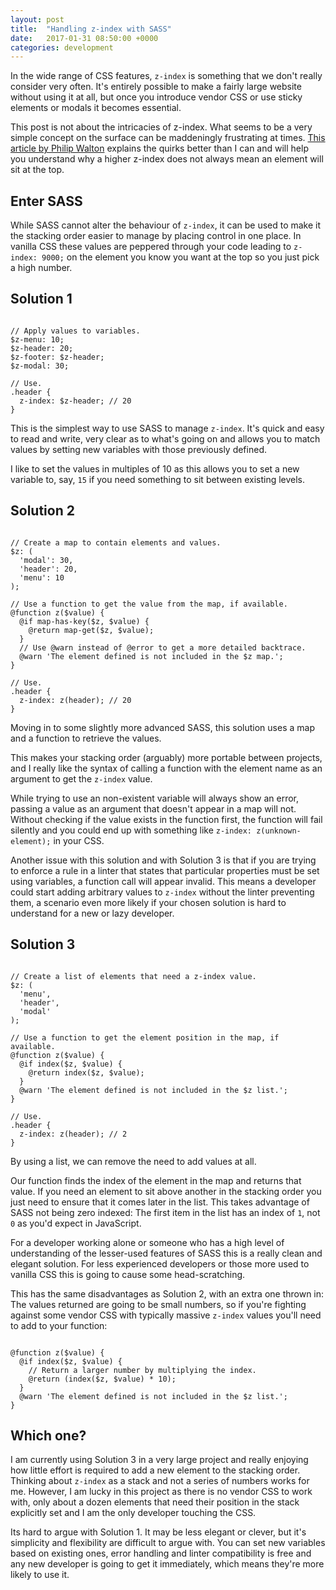 ```yaml
---
layout: post
title:  "Handling z-index with SASS"
date:   2017-01-31 08:50:00 +0000
categories: development
---
```


In the wide range of CSS features, `z-index` is something that we don't really consider very often. It's entirely possible to make a fairly large website without using it at all, but once you introduce vendor CSS or use sticky elements or modals it becomes essential.

This post is not about the intricacies of z-index. What seems to be a very simple concept on the surface can be maddeningly frustrating at times. [This article by Philip Walton](https://philipwalton.com/articles/what-no-one-told-you-about-z-index/) explains the quirks better than I can and will help you understand why a higher z-index does not always mean an element will sit at the top.

## Enter SASS

While SASS cannot alter the behaviour of `z-index`, it can be used to make it the stacking order easier to manage by placing control in one place. In vanilla CSS these values are peppered through your code leading to `z-index: 9000;` on the element you know you want at the top so you just pick a high number.

## Solution 1

<pre><code class="language-scss">
// Apply values to variables.
$z-menu: 10;
$z-header: 20;
$z-footer: $z-header;
$z-modal: 30;

// Use.
.header {
  z-index: $z-header; // 20
}
</code></pre>

This is the simplest way to use SASS to manage `z-index`. It's quick and easy to read and write, very clear as to what's going on and allows you to match values by setting new variables with those previously defined.

I like to set the values in multiples of 10 as this allows you to set a new variable to, say, `15` if you need something to sit between existing levels.


## Solution 2

<pre><code class="language-scss">
// Create a map to contain elements and values.
$z: (
  'modal': 30,
  'header': 20,
  'menu': 10
);

// Use a function to get the value from the map, if available.
@function z($value) {
  @if map-has-key($z, $value) {
    @return map-get($z, $value);
  }
  // Use @warn instead of @error to get a more detailed backtrace.
  @warn 'The element defined is not included in the $z map.';
}

// Use.
.header {
  z-index: z(header); // 20
}
</code></pre>

Moving in to some slightly more advanced SASS, this solution uses a map and a function to retrieve the values.

This makes your stacking order (arguably) more portable between projects, and I really like the syntax of calling a function with the element name as an argument to get the `z-index` value.

While trying to use an non-existent variable will always show an error, passing a value as an argument that doesn't appear in a map will not. Without checking if the value exists in the function first, the function will fail silently and you could end up with something like `z-index: z(unknown-element);` in your CSS.

Another issue with this solution and with Solution 3 is that if you are trying to enforce a rule in a linter that states that particular properties must be set using variables, a function call will appear invalid. This means a developer could start adding arbitrary values to `z-index` without the linter preventing them, a scenario even more likely if your chosen solution is hard to understand for a new or lazy developer.

## Solution 3

<pre><code class="language-scss">
// Create a list of elements that need a z-index value.
$z: (
  'menu',
  'header',
  'modal'
);

// Use a function to get the element position in the map, if available.
@function z($value) {
  @if index($z, $value) {
    @return index($z, $value);
  }
  @warn 'The element defined is not included in the $z list.';
}

// Use.
.header {
  z-index: z(header); // 2
}
</code></pre>

By using a list, we can remove the need to add values at all.

Our function finds the index of the element in the map and returns that value. If you need an element to sit above another in the stacking order you just need to ensure that it comes later in the list. This takes advantage of SASS not being zero indexed: The first item in the list has an index of `1`, not `0` as you'd expect in JavaScript.

For a developer working alone or someone who has a high level of understanding of the lesser-used features of SASS this is a really clean and elegant solution. For less experienced developers or those more used to vanilla CSS this is going to cause some head-scratching.

This has the same disadvantages as Solution 2, with an extra one thrown in: The values returned are going to be small numbers, so if you're fighting against some vendor CSS with typically massive `z-index` values you'll need to add to your function:

<pre><code class="language-scss">
@function z($value) {
  @if index($z, $value) {
    // Return a larger number by multiplying the index.
    @return (index($z, $value) * 10);
  }
  @warn 'The element defined is not included in the $z list.';
}
</code></pre>

## Which one?

I am currently using Solution 3 in a very large project and really enjoying how little effort is required to add a new element to the stacking order. Thinking about `z-index` as a stack and not a series of numbers works for me. However, I am lucky in this project as there is no vendor CSS to work with, only about a dozen elements that need their position in the stack explicitly set and I am the only developer touching the CSS.

Its hard to argue with Solution 1. It may be less elegant or clever, but it's simplicity and flexibility are difficult to argue with. You can set new variables based on existing ones, error handling and linter compatibility is free and any new developer is going to get it immediately, which means they're more likely to use it.
